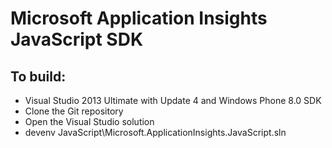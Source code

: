 ﻿# Microsoft Application Insights JavaScript SDK

## To build:

* Visual Studio 2013 Ultimate with Update 4 and Windows Phone 8.0 SDK
* Clone the Git repository 
* Open the Visual Studio solution 
* devenv JavaScript\Microsoft.ApplicationInsights.JavaScript.sln